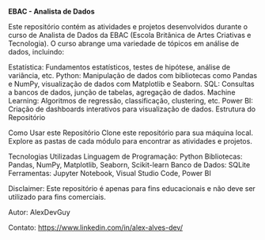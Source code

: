 **EBAC - Analista de Dados**

Este repositório contém as atividades e projetos desenvolvidos durante o curso de Analista de Dados da EBAC (Escola Britânica de Artes Criativas e Tecnologia). O curso abrange uma variedade de tópicos em análise de dados, incluindo:

Estatística: Fundamentos estatísticos, testes de hipótese, análise de variância, etc.
Python: Manipulação de dados com bibliotecas como Pandas e NumPy, visualização de dados com Matplotlib e Seaborn.
SQL: Consultas a bancos de dados, junção de tabelas, agregação de dados.
Machine Learning: Algoritmos de regressão, classificação, clustering, etc.
Power BI: Criação de dashboards interativos para visualização de dados.
Estrutura do Repositório

Como Usar este Repositório
Clone este repositório para sua máquina local.
Explore as pastas de cada módulo para encontrar as atividades e projetos.

Tecnologias Utilizadas
Linguagem de Programação: Python
Bibliotecas: Pandas, NumPy, Matplotlib, Seaborn, Scikit-learn
Banco de Dados: SQLite
Ferramentas: Jupyter Notebook, Visual Studio Code, Power BI

Disclaimer: Este repositório é apenas para fins educacionais e não deve ser utilizado para fins comerciais.

Autor: AlexDevGuy

Contato: https://www.linkedin.com/in/alex-alves-dev/
